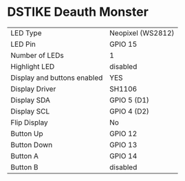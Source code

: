 # DSTIKE Deauth Monster

|  |  |
| - | - |
| LED Type | Neopixel (WS2812) |
| LED Pin | GPIO 15 |
| Number of LEDs | 1 |
| Highlight LED | disabled |
| Display and buttons enabled | YES |
| Display Driver | SH1106  |
| Display SDA | GPIO 5 (D1) |
| Display SCL | GPIO 4 (D2) |
| Flip Display | No |
| Button Up |GPIO 12 |
| Button Down | GPIO 13 |
| Button A | GPIO 14 |
| Button B |disabled |
